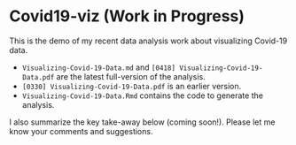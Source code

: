 # Covid19-viz (Work in Progress)

This is the demo of my recent data analysis work about visualizing Covid-19 data.
  
* `Visualizing-Covid-19-Data.md` and `[0418] Visualizing-Covid-19-Data.pdf` are the latest full-version of the analysis.
* `[0330] Visualizing-Covid-19-Data.pdf` is an earlier version.
* `Visualizing-Covid-19-Data.Rmd` contains the code to generate the analysis.

I also summarize the key take-away below (coming soon!). Please let me know your comments and suggestions.


